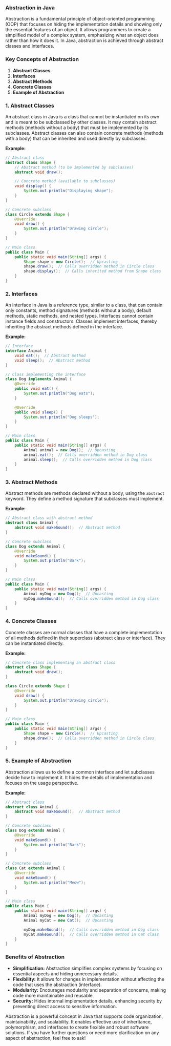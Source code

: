 ### Abstraction in Java

Abstraction is a fundamental principle of object-oriented programming (OOP) that focuses on hiding the implementation details and showing only the essential features of an object. It allows programmers to create a simplified model of a complex system, emphasizing what an object does rather than how it does it. In Java, abstraction is achieved through abstract classes and interfaces.

### Key Concepts of Abstraction

1. **Abstract Classes**
2. **Interfaces**
3. **Abstract Methods**
4. **Concrete Classes**
5. **Example of Abstraction**

### 1. Abstract Classes

An abstract class in Java is a class that cannot be instantiated on its own and is meant to be subclassed by other classes. It may contain abstract methods (methods without a body) that must be implemented by its subclasses. Abstract classes can also contain concrete methods (methods with a body) that can be inherited and used directly by subclasses.

**Example:**

```java
// Abstract class
abstract class Shape {
    // Abstract method (to be implemented by subclasses)
    abstract void draw();

    // Concrete method (available to subclasses)
    void display() {
        System.out.println("Displaying shape");
    }
}

// Concrete subclass
class Circle extends Shape {
    @Override
    void draw() {
        System.out.println("Drawing circle");
    }
}

// Main class
public class Main {
    public static void main(String[] args) {
        Shape shape = new Circle();  // Upcasting
        shape.draw();  // Calls overridden method in Circle class
        shape.display();  // Calls inherited method from Shape class
    }
}
```

### 2. Interfaces

An interface in Java is a reference type, similar to a class, that can contain only constants, method signatures (methods without a body), default methods, static methods, and nested types. Interfaces cannot contain instance fields and constructors. Classes implement interfaces, thereby inheriting the abstract methods defined in the interface.

**Example:**

```java
// Interface
interface Animal {
    void eat();  // Abstract method
    void sleep();  // Abstract method
}

// Class implementing the interface
class Dog implements Animal {
    @Override
    public void eat() {
        System.out.println("Dog eats");
    }

    @Override
    public void sleep() {
        System.out.println("Dog sleeps");
    }
}

// Main class
public class Main {
    public static void main(String[] args) {
        Animal animal = new Dog();  // Upcasting
        animal.eat();  // Calls overridden method in Dog class
        animal.sleep();  // Calls overridden method in Dog class
    }
}
```

### 3. Abstract Methods

Abstract methods are methods declared without a body, using the `abstract` keyword. They define a method signature that subclasses must implement.

**Example:**

```java
// Abstract class with abstract method
abstract class Animal {
    abstract void makeSound();  // Abstract method
}

// Concrete subclass
class Dog extends Animal {
    @Override
    void makeSound() {
        System.out.println("Bark");
    }
}

// Main class
public class Main {
    public static void main(String[] args) {
        Animal myDog = new Dog();  // Upcasting
        myDog.makeSound();  // Calls overridden method in Dog class
    }
}
```

### 4. Concrete Classes

Concrete classes are normal classes that have a complete implementation of all methods defined in their superclass (abstract class or interface). They can be instantiated directly.

**Example:**

```java
// Concrete class implementing an abstract class
abstract class Shape {
    abstract void draw();
}

class Circle extends Shape {
    @Override
    void draw() {
        System.out.println("Drawing circle");
    }
}

// Main class
public class Main {
    public static void main(String[] args) {
        Shape shape = new Circle();  // Upcasting
        shape.draw();  // Calls overridden method in Circle class
    }
}
```

### 5. Example of Abstraction

Abstraction allows us to define a common interface and let subclasses decide how to implement it. It hides the details of implementation and focuses on the usage perspective.

**Example:**

```java
// Abstract class
abstract class Animal {
    abstract void makeSound();  // Abstract method
}

// Concrete subclass
class Dog extends Animal {
    @Override
    void makeSound() {
        System.out.println("Bark");
    }
}

// Concrete subclass
class Cat extends Animal {
    @Override
    void makeSound() {
        System.out.println("Meow");
    }
}

// Main class
public class Main {
    public static void main(String[] args) {
        Animal myDog = new Dog();  // Upcasting
        Animal myCat = new Cat();  // Upcasting

        myDog.makeSound();  // Calls overridden method in Dog class
        myCat.makeSound();  // Calls overridden method in Cat class
    }
}
```

### Benefits of Abstraction

- **Simplification:** Abstraction simplifies complex systems by focusing on essential aspects and hiding unnecessary details.
- **Flexibility:** It allows for changes in implementation without affecting the code that uses the abstraction (interface).
- **Modularity:** Encourages modularity and separation of concerns, making code more maintainable and reusable.
- **Security:** Hides internal implementation details, enhancing security by preventing direct access to sensitive information.

Abstraction is a powerful concept in Java that supports code organization, maintainability, and scalability. It enables effective use of inheritance, polymorphism, and interfaces to create flexible and robust software solutions. If you have further questions or need more clarification on any aspect of abstraction, feel free to ask!